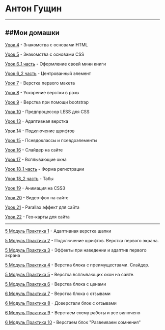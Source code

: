 # Антон Гущин
-------------------------------
##Мои домашки
-------------------------------

[Урок 4](https://antongushin.github.io/lesson_4/ "Знакомства с основами HTML") - Знакомства с основами HTML 

[Урок 5](https://antongushin.github.io/lesson_5/ "Знакомства с основами CSS") - Знакомства с основами CSS

[Урок 6_1 часть](https://antongushin.github.io/lesson_6/kniga/ "Позиционирование в CSS") - Оформление своей мини книги

[Урок 6_2 часть](https://antongushin.github.io/lesson_6/element/ "Позиционирование в CSS") - Центрованный элемент

[Урок 7](https://antongushin.github.io/lesson_7/ "Верстка первого макета") - Верстка первого макета

[Урок 8](https://antongushin.github.io/lesson_8/ "Ускорение верстки в разы") - Ускорение верстки в разы

[Урок 9](https://antongushin.github.io/lesson_9/ "Верстка при помощи bootstrap") - Верстка при помощи bootstrap

[Урок 10](https://antongushin.github.io/lesson_10/ "Предпроцессор LESS для CSS") - Предпроцессор LESS для CSS

[Урок 13](https://antongushin.github.io/lesson_13/ "Адаптивная верстка") - Адаптивная верстка

[Урок 14](https://antongushin.github.io/lesson_14/ "Подключение шрифтов") - Подключение шрифтов

[Урок 15](https://antongushin.github.io/lesson_15/index.html "Псевдоклассы и псевдоэлементы") - Псевдоклассы и псевдоэлементы

[Урок 16](https://antongushin.github.io/lesson_16/ "Слайдер на сайте") - Слайдер на сайте

[Урок 17](https://antongushin.github.io/lesson_17/index.html "Всплывающие окна") - Всплывающие окна

[Урок 18_1 часть](https://antongushin.github.io/lesson_18/form/ "Форма регистрации") - Форма регистрации

[Урок 18_2 часть](https://antongushin.github.io/lesson_18/tab/ "Табы") - Табы

[Урок 19](https://antongushin.github.io/lesson_19/index.html "Анимация на CSS3") - Анимация на CSS3

[Урок 20](https://antongushin.github.io/lesson_20/ "Видео-фон на сайте") - Видео-фон на сайте

[Урок 21](https://antongushin.github.io/lesson_21/ "Parallax эффект для сайта") - Parallax эффект для сайта

[Урок 22](https://antongushin.github.io/lesson_22/index.html "Гео-карты для сайта") - Гео-карты для сайта

********************************************

[5 Модуль Практика 1](https://antongushin.github.io/5%20praktica%201/ "Адаптивная верстка шапки") - Адаптивная верстка шапки

[5 Модуль Практика 2](https://antongushin.github.io/Modul_5_2/ "Подключение шрифтов. Верстка первого экрана.") - Подключение шрифтов. Верстка первого экрана.

[5 Модуль Практика 3](https://antongushin.github.io/Modul-5Practica-3/ "Эффекты при наведении и адаптив первого экрана") - Эффекты при наведении и адаптив первого экрана

[5 Модуль Практика 4](https://antongushin.github.io/5-modul-4/ "Верстка блока с преимуществами. Слайдер.") - Верстка блока с преимуществами. Слайдер.

[5 Модуль Практика 5](https://antongushin.github.io/modul-5-5/index.html "Верстка всплывающих окон на сайте") - Верстка всплывающих окон на сайте.

[5 Модуль Практика 6](https://antongushin.github.io/modul_5_pr6/ "Верстка блока с ценами") - Верстка блока с ценами

[6 Модуль Практика 7](https://antongushin.github.io/modul6_7/ "Верстка блока с отзывами") - Верстка блока с отзывами

[6 Модуль Практика 8](https://antongushin.github.io/modul6_8/ "Доверстали блок с отзывами") - Доверстали блок с отзывами

[6 Модуль Практика 9](https://antongushin.github.io/modul6_9/ "Верстаем схему работы и все включено") - Верстаем схему работы и все включено

[6 Модуль Практика 10](https://antongushin.github.io/modul6_10/index.html "Верстаем блок Развеиваем сомнения") - Верстаем блок "Развеиваем сомнения"
